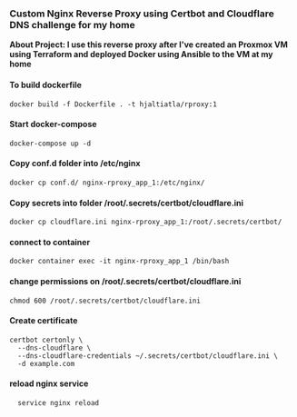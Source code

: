 ### Custom Nginx Reverse Proxy using Certbot and Cloudflare DNS challenge for my home  

**About Project: I use this reverse proxy after I've created an Proxmox VM using Terraform and deployed Docker using Ansible to the VM at my home**

#### To build dockerfile
```
docker build -f Dockerfile . -t hjaltiatla/rproxy:1
```
#### Start docker-compose 
```
docker-compose up -d
```
#### Copy conf.d folder into /etc/nginx  
```
docker cp conf.d/ nginx-rproxy_app_1:/etc/nginx/
```
#### Copy secrets into folder   /root/.secrets/certbot/cloudflare.ini
```
docker cp cloudflare.ini nginx-rproxy_app_1:/root/.secrets/certbot/
```
#### connect to container 
```
docker container exec -it nginx-rproxy_app_1 /bin/bash
```
#### change permissions on /root/.secrets/certbot/cloudflare.ini
```
chmod 600 /root/.secrets/certbot/cloudflare.ini
```
#### Create certificate
```
certbot certonly \
  --dns-cloudflare \
  --dns-cloudflare-credentials ~/.secrets/certbot/cloudflare.ini \
  -d example.com
```

#### reload nginx service
```
  service nginx reload
```

